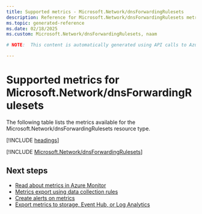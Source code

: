 ```yaml
---
title: Supported metrics - Microsoft.Network/dnsForwardingRulesets
description: Reference for Microsoft.Network/dnsForwardingRulesets metrics in Azure Monitor.
ms.topic: generated-reference
ms.date: 02/18/2025
ms.custom: Microsoft.Network/dnsForwardingRulesets, naam

# NOTE:  This content is automatically generated using API calls to Azure. Any edits made on these files will be overwritten in the next run of the script. 

---
```


  
# Supported metrics for Microsoft.Network/dnsForwardingRulesets
  
The following table lists the metrics available for the Microsoft.Network/dnsForwardingRulesets resource type.  
  
  
[!INCLUDE [headings](~/reusable-content/ce-skilling/azure/includes/azure-monitor/reference/metrics/metrics-headings.md)]  
  
 

[!INCLUDE [Microsoft.Network/dnsForwardingRulesets](~/reusable-content/ce-skilling/azure/includes/azure-monitor/reference/metrics/microsoft-network-dnsforwardingrulesets-metrics-include.md)]  



## Next steps

- [Read about metrics in Azure Monitor](/azure/azure-monitor/data-platform)
- [Metrics export using data collection rules](/azure/azure-monitor/essentials/data-collection-metrics)
- [Create alerts on metrics](/azure/azure-monitor/alerts/alerts-overview)
- [Export metrics to storage, Event Hub, or Log Analytics](/azure/azure-monitor/essentials/platform-logs-overview)
